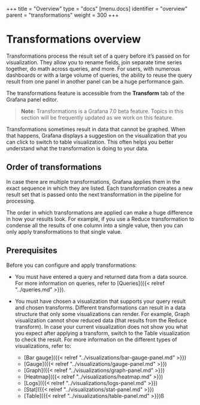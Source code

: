 +++
title = "Overview"
type = "docs"
[menu.docs]
identifier = "overview"
parent = "transformations"
weight = 300
+++

# Transformations overview

Transformations process the result set of a query before it’s passed on for visualization. They allow you to rename fields, join separate time series together, do math across queries, and more. For users, with numerous dashboards or with a large volume of queries, the ability to reuse the query result from one panel in another panel can be a huge performance gain.

The transformations feature is accessible from the **Transform** tab of the Grafana panel editor.

> **Note:** Transformations is a Grafana 7.0 beta feature. Topics in this section will be frequently updated as we work on this feature.

Transformations sometimes result in data that cannot be graphed. When that happens, Grafana displays a suggestion on the visualization that you can click to switch to table visualization. This often helps you better understand what the transformation is doing to your data.

## Order of transformations

In case there are multiple transformations, Grafana applies them in the exact sequence in which they are listed. Each transformation creates a new result set that is passed onto the next transformation in the pipeline for processing.

The order in which transformations are applied can make a huge difference in how your results look. For example, if you use a Reduce transformation to condense all the results of one column into a single value, then you can only apply transformations to that single value.

## Prerequisites

Before you can configure and apply transformations:

- You must have entered a query and returned data from a data source. For more information on queries, refer to [Queries]({{< relref "../queries.md" >}}).
  
- You must have chosen a visualization that supports your query result and chosen transforms. Different transformations can result in a data structure that only some visualizations can render. For example, Graph visualization cannot show reduced data (that results from the Reduce transform). In case your current visualization does not show you what you expect after applying a transform, switch to the Table visualization to check the result. For more information on the different types of visualizations, refer to:
  - [Bar gauge]({{< relref "../visualizations/bar-gauge-panel.md" >}})
  - [Gauge]({{< relref "../visualizations/gauge-panel.md" >}})
  - [Graph]({{< relref "../visualizations/graph-panel.md" >}})
  - [Heatmap]({{< relref "../visualizations/heatmap.md" >}})
  - [Logs]({{< relref "../visualizations/logs-panel.md" >}})
  - [Stat]({{< relref "../visualizations/stat-panel.md" >}})
  - [Table]({{< relref "../visualizations/table-panel.md" >}})ß
